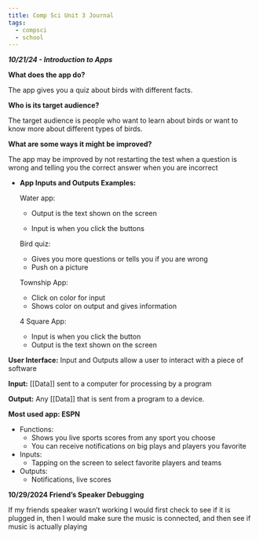 ```yaml
---
title: Comp Sci Unit 3 Journal
tags:
  - compsci
  - school
---
```


***10/21/24 - Introduction to Apps***

**What does the app do?**

The app gives you a quiz about birds with different facts. 

**Who is its target audience?**

The target audience is people who want to learn about birds or want to know more about different types of birds. 

**What are some ways it might be improved?**

The app may be improved by not restarting the test when a question is wrong and telling you the correct answer when you are incorrect

- **App Inputs and Outputs Examples:**
    
    Water app: 
    
    - Output is the text shown on the screen
    
    - Input is when you click the buttons
    
    Bird quiz:
    
    - Gives you more questions or tells you if you are wrong
    - Push on a picture
    
    Township App:
    
    - Click on color for input
    - Shows color on output and gives information
    
    4 Square App:
    
    - Input is when you click the button
    - Output is the text shown on the screen

**User Interface:** Input and Outputs allow a user to interact with a piece of software

**Input:** [[Data]] sent to a computer for processing by a program

**Output:** Any [[Data]] that is sent from a program to a device.

**Most used app: ESPN**

- Functions:
    - Shows you live sports scores from any sport you choose
    - You can receive notifications on big plays and players you favorite
- Inputs:
    - Tapping on the screen to select favorite players and teams
- Outputs:
    - Notifications, live scores

**10/29/2024 Friend’s Speaker Debugging**

If my friends speaker wasn’t working I would first check to see if it is plugged in, then I would make sure the music is connected, and then see if music is actually playing
